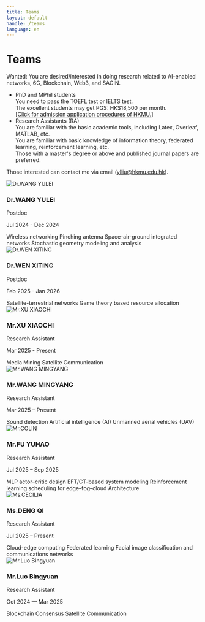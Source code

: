 ```yaml
---
title: Teams
layout: default
handle: /teams
language: en
---
```


<div class="p-5 text-center bg-image bg-research-img">
    <div class="d-flex justify-content-start align-items-end h-100">
      <div class="text-white text-left">
        <h1 class="page-title mb-3">Teams</h1>
      </div>
    </div>
</div>


<div class="content-wrapper">
    <!-- <h1>Teams</h1> -->
    <div class="alert alert-warning" role="alert">
        <p>
            <span class="highlight">Wanted:</span> You are desired/interested in doing research related to AI-enabled networks, 6G, Blockchain, Web3, and SAGIN.
        </p>
        <ul>
            <li>
                <span class="highlight">PhD and MPhil students</span><br>
                You need to pass the TOEFL test or IELTS test.<br>
                The excellent students may get PGS: HK$18,500 per month.<br>
                [<a href="https://admissions.hkmu.edu.hk/rpg/submit-application/" target="_blank">Click for admission application procedures of HKMU.</a>]
            </li>
            <li>
                <span class="highlight">Research Assistants (RA)</span><br>
                You are familiar with the basic academic tools, including Latex, Overleaf, MATLAB, etc.<br>
                You are familiar with basic knowledge of information theory, federated learning, reinforcement learning, etc.<br>
                Those with a master's degree or above and published journal papers are preferred.
            </li>
        </ul>
        <p>
            Those interested can contact me via email (<a href="mailto:ylliu@hkmu.edu.hk">ylliu@hkmu.edu.hk</a>).
        </p>
    </div>
    <section id="team" class="team">
        <!-- <div class="section-header"></div> -->
        <div class="team-grid mb-3">
            <div class="team-member">
                <div class="member-photo">
                    <img src="{{ site.baseurl }}/assets/images/wang_ye.jpg" alt="Dr.WANG YULEI">
                </div>
                <h3>Dr.WANG YULEI</h3>
                <p class="member-title">Postdoc</p>
                <p class="member-bio">Jul 2024 - Dec 2024</p>
                <div class="member-bio">
                    <span class="badge text-bg-secondary">Wireless networking</span>
                    <span class="badge text-bg-secondary">Pinching antenna</span>
                    <span class="badge text-bg-secondary">Space-air-ground integrated networks</span>
                    <span class="badge text-bg-secondary">Stochastic geometry modeling and analysis</span>
                </div>
            </div>
            <div class="team-member">
                <div class="member-photo">
                    <img src="{{ site.baseurl }}/assets/images/wen_xiting.jpg" alt="Dr.WEN XITING">
                </div>
                <h3>Dr.WEN XITING</h3>
                <p class="member-title">Postdoc</p>
                <p class="member-bio">Feb 2025 - Jan 2026</p>
                <div class="member-bio">
                    <span class="badge text-bg-secondary">Satellite-terrestrial networks</span>
                    <span class="badge text-bg-secondary">Game theory based resource allocation</span>
                </div>
            </div>
            <div class="team-member">
                <div class="member-photo">
                    <img src="{{ site.baseurl }}/assets/images/XU_XIAOCHI.jpg" alt="Mr.XU XIAOCHI">
                </div>
                <h3>Mr.XU XIAOCHI</h3>
                <p class="member-title">Research Assistant</p>
                <p class="member-bio">Mar 2025 - Present</p>
                <div class="member-bio">
                    <span class="badge text-bg-secondary">Media Mining</span>
                    <span class="badge text-bg-secondary">Satellite Communication</span>
                </div>
            </div>
        </div>
        <div class="team-grid mb-3">
            <div class="team-member">
                <div class="member-photo">
                    <img src="{{ site.baseurl }}/assets/images/WANG_MINGYANG.jpg" alt="Mr.WANG MINGYANG">
                </div>
                <h3>Mr.WANG MINGYANG</h3>
                <p class="member-title">Research Assistant</p>
                <p class="member-bio">Mar 2025 – Present</p>
                <div class="member-bio">
                    <span class="badge text-bg-secondary">Sound detection</span>
                    <span class="badge text-bg-secondary">Artificial intelligence (AI)</span>
                    <span class="badge text-bg-secondary">Unmanned aerial vehicles (UAV)</span>
                </div>
            </div>
            <div class="team-member">
                <div class="member-photo">
                    <img src="{{ site.baseurl }}/assets/images/colin.jpg" alt="Mr.COLIN">
                </div>
                <h3>Mr.FU YUHAO</h3>
                <p class="member-title">Research Assistant</p>
                <p class="member-bio">Jul 2025 – Sep 2025</p>
                <div class="member-bio">
                    <span class="badge text-bg-secondary">MLP actor–critic design</span>
                    <span class="badge text-bg-secondary">EFT/CT-based system modeling</span>
                    <span class="badge text-bg-secondary">Reinforcement learning scheduling for edge–fog–cloud Architecture</span>
                </div>
            </div>
            <div class="team-member">
                <div class="member-photo">
                    <img src="{{ site.baseurl }}/assets/images/cecilia.jpg" alt="Ms.CECILIA">
                </div>
                <h3>Ms.DENG QI</h3>
                <p class="member-title">Research Assistant</p>
                <p class="member-bio">Jul 2025 – Present</p>
                <div class="member-bio">
                    <span class="badge text-bg-secondary">Cloud-edge computing</span>
                    <span class="badge text-bg-secondary">Federated learning</span>
                    <span class="badge text-bg-secondary">Facial image classification and communications networks</span>
                </div>
            </div>
        </div>
        <div class="team-grid mb-3" style="justify-items: start;">
            <div class="team-member">
                <div class="member-photo">
                    <img src="{{ site.baseurl }}/assets/images/luo_bingyuan.jpg" alt="Mr.Luo Bingyuan">
                </div>
                <h3>Mr.Luo Bingyuan</h3>
                <p class="member-title">Research Assistant</p>
                <p class="member-bio">Oct 2024 — Mar 2025</p>
                <div class="member-bio">
                    <span class="badge text-bg-secondary">Blockchain Consensus</span>
                    <span class="badge text-bg-secondary">Satellite Communication</span>
                </div>
            </div>
        </div>
    </section>
</div>